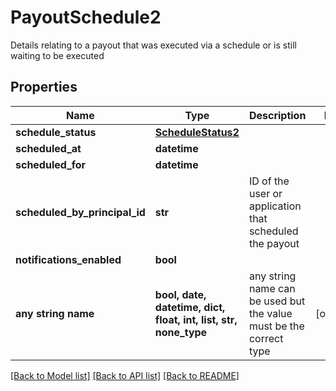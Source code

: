 # PayoutSchedule2

Details relating to a payout that was executed via a schedule or is still waiting to be executed

## Properties
Name | Type | Description | Notes
------------ | ------------- | ------------- | -------------
**schedule_status** | [**ScheduleStatus2**](ScheduleStatus2.md) |  | 
**scheduled_at** | **datetime** |  | 
**scheduled_for** | **datetime** |  | 
**scheduled_by_principal_id** | **str** | ID of the user or application that scheduled the payout | 
**notifications_enabled** | **bool** |  | 
**any string name** | **bool, date, datetime, dict, float, int, list, str, none_type** | any string name can be used but the value must be the correct type | [optional]

[[Back to Model list]](../README.md#documentation-for-models) [[Back to API list]](../README.md#documentation-for-api-endpoints) [[Back to README]](../README.md)


